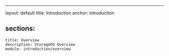 ---
layout: default
title: Introduction
anchor: introduction

sections:
  -
    title: Overview
    description: StorageOS Overview
    module: introduction/overview
